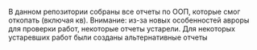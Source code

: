 В данном репозитории собраны все отчеты по ООП, которые смог откопать (включая кв). Внимание: из-за новых особенностей авроры для проверки работ, некоторые отчеты устарели. Для некоторых устаревших работ были созданы альтернативные отчеты
